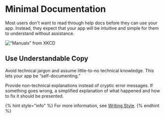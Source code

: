 # Minimal Documentation

Most users don't want to read through help docs before they can use your app. Instead, they expect that your app will be intuitive and simple for them to understand without assistance.

![&#x201C;Manuals&#x201D; from XKCD](https://imgs.xkcd.com/comics/manuals.png)

## Use Understandable Copy

Avoid technical jargon and assume little-to-no technical knowledge. This lets your app be “self-documenting.”

Provide non-technical explanations instead of cryptic error messages. If something goes wrong, a simplified explanation of what happened and how to fix it should be presented.

{% hint style="info" %}
For more information, see [Writing Style](../../reference/text.md#writing-style).
{% endhint %}


